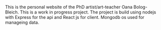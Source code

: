 This is the personal website of the PhD artist/art-teacher Oana Bolog-Bleich. This is a work in progress project. The project is build using nodejs with Express for the api and React js for client. Mongodb os used for manageing data.